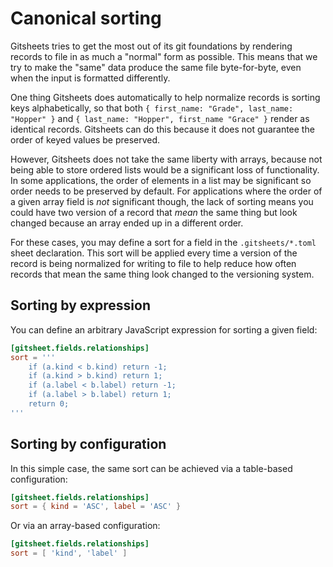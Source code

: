 # Canonical sorting

Gitsheets tries to get the most out of its git foundations by rendering records to file in as much a "normal" form as possible. This means that we try to make the "same" data produce the same file byte-for-byte, even when the input is formatted differently.

One thing Gitsheets does automatically to help normalize records is sorting keys alphabetically, so that both `{ first_name: "Grade", last_name: "Hopper" }` and `{ last_name: "Hopper", first_name "Grace" }` render as identical records. Gitsheets can do this because it does not guarantee the order of keyed values be preserved.

However, Gitsheets does not take the same liberty with arrays, because not being able to store ordered lists would be a significant loss of functionality. In some applications, the order of elements in a list may be significant so order needs to be preserved by default. For applications where the order of a given array field is *not* significant though, the lack of sorting means you could have two version of a record that *mean* the same thing but look changed because an array ended up in a different order.

For these cases, you may define a sort for a field in the `.gitsheets/*.toml` sheet declaration. This sort will be applied every time a version of the record is being normalized for writing to file to help reduce how often records that mean the same thing look changed to the versioning system.

## Sorting by expression

You can define an arbitrary JavaScript expression for sorting a given field:

```toml
[gitsheet.fields.relationships]
sort = '''
    if (a.kind < b.kind) return -1;
    if (a.kind > b.kind) return 1;
    if (a.label < b.label) return -1;
    if (a.label > b.label) return 1;
    return 0;
'''
```

## Sorting by configuration

In this simple case, the same sort can be achieved via a table-based configuration:

```toml
[gitsheet.fields.relationships]
sort = { kind = 'ASC', label = 'ASC' }
```

Or via an array-based configuration:

```toml
[gitsheet.fields.relationships]
sort = [ 'kind', 'label' ]
```
